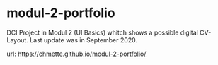 # modul-2-portfolio

DCI Project in Modul 2 (UI Basics) whitch shows a possible digital CV-Layout.
Last update was in September 2020.

url: https://chmette.github.io/modul-2-portfolio/
